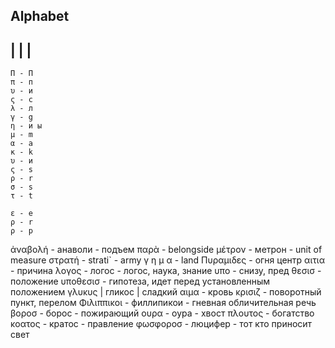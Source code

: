 ﻿
Alphabet
-----------------
|       |       |
-----------------


```
Π - П
π - п
υ - и
ς - c
λ - л
γ - g
η - и ы
μ - m 
α - a
κ - k
υ - и 
ς - s
ρ - r
σ - s
τ - t

ε - e
ρ - r 
ρ - р
```

ἀναβολή - анаволи - подъем
παρὰ - belongside
μέτρον - метрон - unit of measure
στρατή - strati` - army
γ η μ α - land
Πυραμιδες - огня центр
αιτια - причина
λογος - логос - логос, наука, знание
υπο - снизу, пред
θεσισ - положение
υποθεσισ - гипотеза, идет перед установленным положением
γλυκυς | гликос | сладкий
αιμα - кровь
κρισιζ - поворотный пункт, перелом
Φιλιππικοι - филлипикои - гневная обличительная речь
βοροσ - борос - пожирающий
ουρα - оура - хвост
πλουτος - богатство
κοατος - кратос - правление
φωσφοροσ - люцифер - тот кто приносит свет

